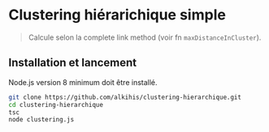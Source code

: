 # Clustering hiérarichique simple

> Calcule selon la complete link method (voir fn `maxDistanceInCluster`).

## Installation et lancement

Node.js version 8 minimum doit être installé.

```bash
git clone https://github.com/alkihis/clustering-hierarchique.git
cd clustering-hierarchique
tsc
node clustering.js
```
